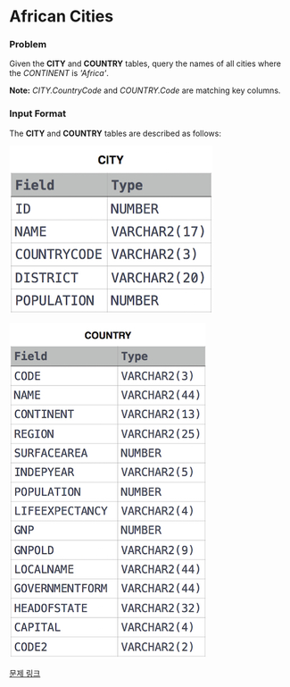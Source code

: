 # African Cities

### Problem

Given the **CITY** and **COUNTRY** tables, query the names of all cities where the *CONTINENT* is *'Africa'*.

**Note:** *CITY.CountryCode* and *COUNTRY.Code* are matching key columns.

### Input Format

The **CITY** and **COUNTRY** tables are described as follows:

![image.png](image.png)

![image.png](image%201.png)

[문제 링크](https://www.hackerrank.com/challenges/african-cities/problem?isFullScreen=true)